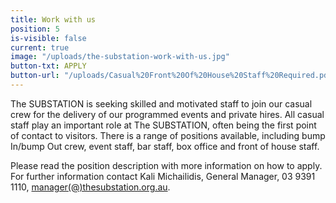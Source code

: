 ```yaml
---
title: Work with us
position: 5
is-visible: false
current: true
image: "/uploads/the-substation-work-with-us.jpg"
button-txt: APPLY
button-url: "/uploads/Casual%20Front%20Of%20House%20Staff%20Required.pdf"
---
```


The SUBSTATION is seeking skilled and motivated staff to join our casual crew for the delivery of our programmed events and private hires. All casual staff play an important role at The SUBSTATION, often being the first point of contact to visitors. There is a range of positions available, including bump In/bump Out crew, event staff, bar staff, box office and front of house staff.

Please read the position description with more information on how to apply. For further information contact Kali Michailidis, General Manager, 03 9391 1110, [manager(@)thesubstation.org.au](mailto:manager@thesubstation.org.au).

